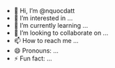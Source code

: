 - 👋 Hi, I’m @nquocdatt
- 👀 I’m interested in ...
- 🌱 I’m currently learning ...
- 💞️ I’m looking to collaborate on ...
- 📫 How to reach me ...
- 😄 Pronouns: ...
- ⚡ Fun fact: ...

<!---
nquocdatt/nquocdatt is a ✨ special ✨ repository because its `README.md` (this file) appears on your GitHub profile.
You can click the Preview link to take a look at your changes.
--->
